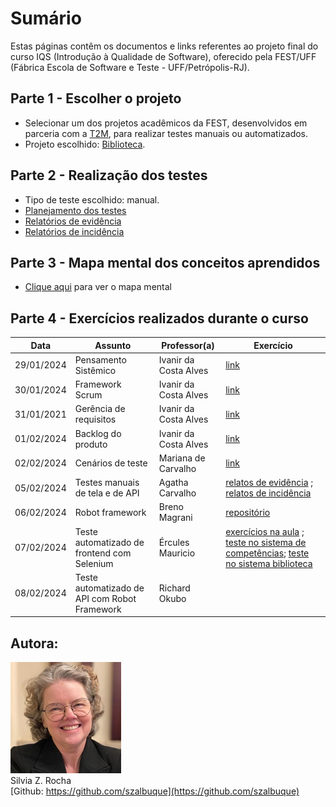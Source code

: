 # Sumário

Estas páginas contêm os documentos e links referentes ao projeto final do curso IQS (Introdução à Qualidade de Software), oferecido pela FEST/UFF (Fábrica Escola de Software e Teste - UFF/Petrópolis-RJ).

## Parte 1 - Escolher o projeto

* Selecionar um dos projetos acadêmicos da FEST, desenvolvidos em parceria com a [T2M](https://www.t2mlab.com/), para realizar testes manuais ou automatizados.
* Projeto escolhido: [Biblioteca](projetot2m.md).

## Parte 2 - Realização dos testes

* Tipo de teste escolhido: manual.
* [Planejamento dos testes](https://docs.google.com/spreadsheets/d/1hEgIWfgsMaLjLEGoloxnhIXonpwtvUpMMKowwmW113I/edit?usp=sharing)
* [Relatórios de evidência](https://docs.google.com/presentation/d/1c6vCY33_OUkFV6p8diFZvUswt6KTPwsP-TlMZKbc-x8/edit?usp=sharing)
* [Relatórios de incidência](https://docs.google.com/presentation/d/1gC4LufDFgmHKsLTxZyOQMcYCLhcyMKsSmx57glpgyQQ/edit?usp=sharing)

## Parte 3 - Mapa mental dos conceitos aprendidos

* [Clique aqui](https://www.plectica.com/maps/R4HIZ0RCC) para ver o mapa mental

## Parte 4 - Exercícios realizados durante o curso

| Data | Assunto | Professor(a) | Exercício |
|------|---------|--------------|-----------|
| 29/01/2024 | Pensamento Sistêmico | Ivanir da Costa Alves | [link](https://www.plectica.com/maps/ACPE9NRLE) |
| 30/01/2024 | Framework Scrum | Ivanir da Costa Alves | [link](https://www.plectica.com/maps/7HFKJB39O) |
| 31/01/2021 | Gerência de requisitos | Ivanir da Costa Alves |  [link](https://www.plectica.com/maps/AMOM7DHAK) |
| 01/02/2024 | Backlog do produto | Ivanir da Costa Alves | [link](https://www.plectica.com/maps/AMOM7DHAK)  |
| 02/02/2024 | Cenários de teste | Mariana de Carvalho | [link](https://docs.google.com/spreadsheets/d/1692MXrjMJ3rVK-aAANgPFA7UMcNdbDCU/edit?usp=drive_link&ouid=117500417519071961542&rtpof=true&sd=true) |
| 05/02/2024 | Testes manuais de tela e de API | Agatha Carvalho | [relatos de evidência](https://docs.google.com/document/d/1nfTgnv9PJox5rqcZG7WJW977y-MxDMGNyoHElaSPExA/edit?usp=sharing) ; [relatos de incidência](https://docs.google.com/document/d/1rOLVINnAxcUgo1bdhbi-gQjnCnVvS7Yw7nahFdFO5Gg/edit?usp=sharing)|
| 06/02/2024 | Robot framework | Breno Magrani | [repositório](https://github.com/szalbuque/robot-exercises/tree/main)|
| 07/02/2024 | Teste automatizado de frontend com Selenium | Ércules Mauricio | [exercícios na aula](https://github.com/szalbuque/robot-exercises/blob/7c2b19bc834f4124d322acd06b19a0342c0adaa7/aulaselenium.robot) ; [teste no sistema de competências](https://github.com/szalbuque/testes-automatizados-tela/blob/2b9b370aaa97b737a90171b4cd85d1f220988579/testacompetencia.robot); [teste no sistema biblioteca](https://github.com/szalbuque/testes-automatizados-tela/blob/5815622c42b4b10ce8aa0bac94f85cd9b0e374f6/telasdominio.robot)|
| 08/02/2024 | Teste automatizado de API com Robot Framework | Richard Okubo | |


## Autora:
![Foto](Silvia2.png)<br>
Silvia Z. Rocha<br>
[Github: https://github.com/szalbuque](https://github.com/szalbuque)